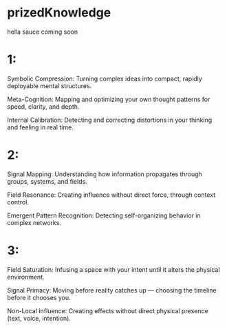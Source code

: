 # prizedKnowledge

hella sauce coming soon

# 1:

Symbolic Compression: Turning complex ideas into compact, rapidly deployable mental structures.

Meta-Cognition: Mapping and optimizing your own thought patterns for speed, clarity, and depth.

Internal Calibration: Detecting and correcting distortions in your thinking and feeling in real time.

# 2:

Signal Mapping: Understanding how information propagates through groups, systems, and fields.

Field Resonance: Creating influence without direct force, through context control.

Emergent Pattern Recognition: Detecting self-organizing behavior in complex networks.

# 3:

Field Saturation: Infusing a space with your intent until it alters the physical environment.

Signal Primacy: Moving before reality catches up — choosing the timeline before it chooses you.

Non-Local Influence: Creating effects without direct physical presence (text, voice, intention).

